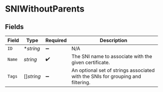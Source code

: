 # SNIWithoutParents


## Fields

| Field                                                                           | Type                                                                            | Required                                                                        | Description                                                                     |
| ------------------------------------------------------------------------------- | ------------------------------------------------------------------------------- | ------------------------------------------------------------------------------- | ------------------------------------------------------------------------------- |
| `ID`                                                                            | **string*                                                                       | :heavy_minus_sign:                                                              | N/A                                                                             |
| `Name`                                                                          | *string*                                                                        | :heavy_check_mark:                                                              | The SNI name to associate with the given certificate.                           |
| `Tags`                                                                          | []*string*                                                                      | :heavy_minus_sign:                                                              | An optional set of strings associated with the SNIs for grouping and filtering. |